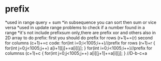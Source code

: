 # prefix
*used in range query + sum
*in subsequence you can sort then sum or vice versa 
*used in update range problems to check if a number found in a range
*it's not include prefixsum only,there are prefix xor and others also
in 2D array to do prefix:
first you should do prefix for rows (r+1)+=(r)
second for columns (c+1)+=c
code:
for(int i=0;i<1005;i++)//prefix for rows (r+1)+r
        {
            for(int j=0;j<1005;j++)
            a[i+1][j]+=a[i][j];
        }
         for(int i=0;i<1005;i++)//prefix for columnss (c+1)+c
        {
            for(int j=0;j<1005;j++)
            a[i][j+1]+=a[i][j];
        }
        //D-b-c+a
